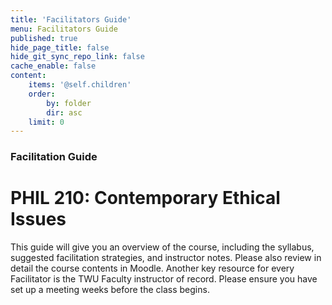 ```yaml
---
title: 'Facilitators Guide'
menu: Facilitators Guide
published: true
hide_page_title: false
hide_git_sync_repo_link: false
cache_enable: false
content:
    items: '@self.children'
    order:
        by: folder
        dir: asc
    limit: 0
---
```


### Facilitation Guide

# PHIL 210: Contemporary Ethical Issues

This guide will give you an overview of the course, including the syllabus, suggested facilitation strategies, and instructor notes. Please also review in detail the course contents in Moodle. Another key resource for every Facilitator is the TWU Faculty instructor of record. Please ensure you have set up a meeting weeks before the class begins.
